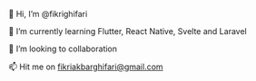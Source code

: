 👋 Hi, I’m @fikrighifari

🌱 I’m currently learning Flutter, React Native, Svelte and Laravel

💞️ I’m looking to collaboration

📫 Hit me on fikriakbarghifari@gmail.com

<!---
fikrighifari/fikrighifari is a ✨ special ✨ repository because its `README.md` (this file) appears on your GitHub profile.
You can click the Preview link to take a look at your changes.
--->
